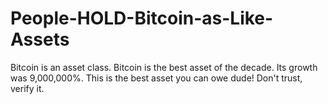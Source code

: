 # People-HOLD-Bitcoin-as-Like-Assets
Bitcoin is an asset class. Bitcoin is the best asset of the decade. Its growth was 9,000,000%. This is the best asset you can owe dude! Don't trust, verify it.
